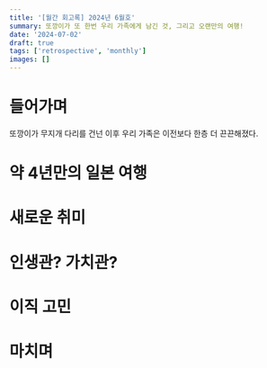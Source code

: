 ```yaml
---
title: '[월간 회고록] 2024년 6월호'
summary: 또깡이가 또 한번 우리 가족에게 남긴 것, 그리고 오랜만의 여행!
date: '2024-07-02'
draft: true
tags: ['retrospective', 'monthly']
images: []
---
```


# 들어가며

또깡이가 무지개 다리를 건넌 이후 우리 가족은 이전보다 한층 더 끈끈해졌다.

# 약 4년만의 일본 여행

# 새로운 취미

# 인생관? 가치관?

# 이직 고민

# 마치며
